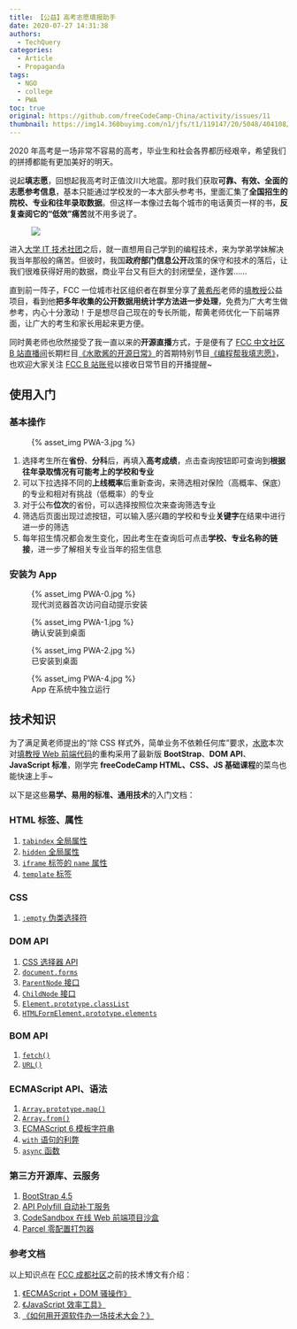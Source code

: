```yaml
---
title: 【公益】高考志愿填报助手
date: 2020-07-27 14:31:38
authors:
  - TechQuery
categories:
  - Article
  - Propaganda
tags:
  - NGO
  - college
  - PWA
toc: true
original: https://github.com/freeCodeCamp-China/activity/issues/11
thumbnail: https://img14.360buyimg.com/n1/jfs/t1/119147/20/5048/404108/5eb260c6E8e88fd49/94ddfbc9426f974e.jpg
---
```


2020 年高考是一场非常不容易的高考，毕业生和社会各界都历经艰辛，希望我们的拼搏都能有更加美好的明天。

说起**填志愿**，回想起我高考时正值汶川大地震。那时我们获取**可靠、有效、全面的志愿参考信息**，基本只能通过学校发的一本大部头参考书，里面汇集了**全国招生的院校、专业和往年录取数据**。但这样一本像过去每个城市的电话黄页一样的书，**反复查阅它的“低效”痛苦**就不用多说了。

<figure>
    <img src="https://img14.360buyimg.com/n1/jfs/t1/119147/20/5048/404108/5eb260c6E8e88fd49/94ddfbc9426f974e.jpg">
</figure>

进入[大学 IT 技术社团][1]之后，就一直想用自己学到的编程技术，来为学弟学妹解决我当年那般的痛苦。但彼时，我国**政府部门信息公开**政策的保守和技术的落后，让我们很难获得好用的数据，商业平台又有巨大的封闭壁垒，遂作罢……

直到前一阵子，FCC 一位城市社区组织者在群里分享了[黄希彤][2]老师的[填教授][3]公益项目，看到他**把多年收集的公开数据用统计学方法进一步处理**，免费为广大考生做参考，内心十分激动！于是想尽自己现在的专长所能，帮黄老师优化一下前端界面，让广大的考生和家长用起来更方便。

<!-- more -->

同时黄老师也欣然接受了我一直以来的**开源直播**方式，于是便有了 [FCC 中文社区 B 站直播间][4]长期栏目[《水歌酱的开源日常》][5]的首期特别节目[《编程帮我填志愿》][6]，也欢迎大家关注 [FCC B 站账号][7]以接收日常节目的开播提醒~

## 使用入门

### 基本操作

<figure>
{% asset_img PWA-3.jpg %}
</figure>

1. 选择考生所在**省份**、**分科**后，再填入**高考成绩**，点击查询按钮即可查询到**根据往年录取情况有可能考上的学校和专业**
2. 可以下拉选择不同的**上线概率**后重新查询，来筛选相对保险（高概率、保底）的专业和相对有挑战（低概率）的专业
3. 对于公布**位次**的省份，可以选择按照位次来查询筛选专业
4. 筛选后页面出现过滤按钮，可以输入感兴趣的学校和专业**关键字**在结果中进行进一步的筛选
5. 每年招生情况都会发生变化，因此考生在查询后可点击**学校、专业名称的链接**，进一步了解相关专业当年的招生信息

### 安装为 App

<figure>
{% asset_img PWA-0.jpg %}
<figcaption>现代浏览器首次访问自动提示安装</figcatpion>
</figure>

<figure>
{% asset_img PWA-1.jpg %}
<figcaption>确认安装到桌面</figcatpion>
</figure>

<figure>
{% asset_img PWA-2.jpg %}
<figcaption>已安装到桌面</figcatpion>
</figure>

<figure>
{% asset_img PWA-4.jpg %}
<figcaption>App 在系统中独立运行</figcatpion>
</figure>

## 技术知识

为了满足黄老师提出的“除 CSS 样式外，简单业务不依赖任何库”要求，[水歌][8]本次对[填教授 Web 前端代码][9]的重构采用了最新版 **BootStrap**、**DOM API**、**JavaScript 标准**，刚学完 **freeCodeCamp HTML、CSS、JS 基础课程**的菜鸟也能快速上手~

以下是这些**易学、易用的标准、通用技术**的入门文档：

### HTML 标签、属性

1. [`tabindex` 全局属性](https://developer.mozilla.org/zh-CN/docs/Web/HTML/Global_attributes/tabindex)
2. [`hidden` 全局属性](https://developer.mozilla.org/zh-CN/docs/Web/HTML/Global_attributes/hidden)
3. [`iframe` 标签的 `name` 属性](https://developer.mozilla.org/zh-CN/docs/Web/HTML/Element/iframe#%E5%B1%9E%E6%80%A7)
4. [`template` 标签](https://developer.mozilla.org/zh-CN/docs/Web/HTML/Element/template)

### CSS

1.  [`:empty` 伪类选择符](https://developer.mozilla.org/zh-CN/docs/Web/CSS/:empty)

### DOM API

1. [CSS 选择器 API](https://developer.mozilla.org/zh-CN/docs/Web/API/Document_Object_Model/Locating_DOM_elements_using_selectors)
2. [`document.forms`](https://developer.mozilla.org/zh-CN/docs/Web/API/Document/forms)
3. [`ParentNode` 接口](https://developer.mozilla.org/zh-CN/docs/Web/API/ParentNode)
4. [`ChildNode` 接口](https://developer.mozilla.org/zh-CN/docs/Web/API/ChildNode)
5. [`Element.prototype.classList`](https://developer.mozilla.org/zh-CN/docs/Web/API/Element/classList)
6. [`HTMLFormElement.prototype.elements`](https://developer.mozilla.org/zh-CN/docs/Web/API/HTMLFormElement/elements)

### BOM API

1. [`fetch()`](https://developer.mozilla.org/zh-CN/docs/Web/API/Fetch_API/Using_Fetch)
2. [`URL()`](https://developer.mozilla.org/zh-CN/docs/Web/API/URL/URL)

### ECMAScript API、语法

1. [`Array.prototype.map()`](https://developer.mozilla.org/zh-CN/docs/Web/JavaScript/Reference/Global_Objects/Array/map)
2. [`Array.from()`](https://developer.mozilla.org/zh-CN/docs/Web/JavaScript/Reference/Global_Objects/Array/from)
3. [ECMAScript 6 模板字符串](https://developer.mozilla.org/zh-CN/docs/Web/JavaScript/Reference/template_strings)
4. [`with` 语句的利弊](https://developer.mozilla.org/zh-CN/docs/Web/JavaScript/Reference/Statements/with)
5. [`async` 函数](https://developer.mozilla.org/zh-CN/docs/Web/JavaScript/Reference/Statements/async_function)

### 第三方开源库、云服务

1. [BootStrap 4.5](https://getbootstrap.com/)
2. [API Polyfill 自动补丁服务](https://polyfill.io/)
3. [CodeSandbox 在线 Web 前端项目沙盒](https://codesandbox.io/)
4. [Parcel 零配置打包器](https://parceljs.org/)

### 参考文档

以上知识点在 [FCC 成都社区](https://fcc-cd.dev/)之前的技术博文有介绍：

1. [《ECMAScript + DOM 骚操作》](https://mp.weixin.qq.com/s/Yyl27IShg6jhiuW3yvjycg)
2. [《JavaScript 效率工具》](https://mp.weixin.qq.com/s/i7JJtDg6zUvwoGi05FrEGw)
3. [《如何用开源软件办一场技术大会？》](https://mp.weixin.qq.com/s/hxCwiokl4uPXJscTQi42-A)

[1]: https://www.fyscu.com/
[2]: https://cloud.tencent.com/tvp/member/157
[3]: https://professortian.net/
[4]: https://live.bilibili.com/22218677
[5]: https://github.com/freeCodeCamp-China/activity/issues/5
[6]: https://mp.weixin.qq.com/s/JX3aHGXIWCTrZho-O2XSaA
[7]: https://space.bilibili.com/335505768/
[8]: https://github.com/TechQuery
[9]: https://github.com/stonelf/China-college-application
